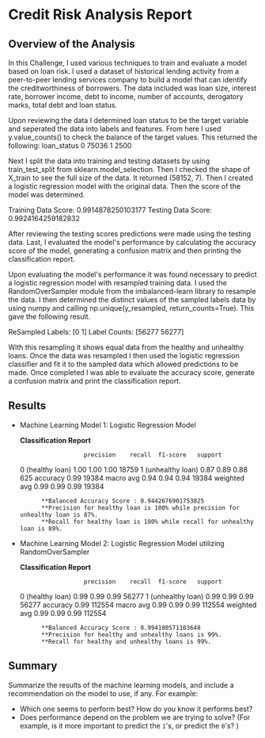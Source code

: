 # Credit Risk Analysis Report

## Overview of the Analysis

In this Challenge, I used various techniques to train and evaluate a model based on loan risk. I used a dataset of historical lending activity from a peer-to-peer lending services company to build a model that can identify the creditworthiness of borrowers. The data included was loan size, interest rate, borrower income, debt to income, number of accounts, derogatory marks, total debt and loan status.

Upon reviewing the data I determined loan status to be the target variable and seperated the data into labels and features.  From here I used y.value_counts() to check the balance of the target values.  This returned the following:
loan_status
0  75036
1   2500

Next I split the data into training and testing datasets by using train_test_split from sklearn.model_selection.  Then I checked the shape of X_train to see the full size of the data.  It returned (58152, 7).  Then I created a logistic regression model with the original data. Then the score of the model was determined.

Training Data Score: 0.9914878250103177
Testing Data Score: 0.9924164259182832

After reviewing the testing scores predictions were made using the testing data. Last, I evaluated the model's performance by calculating the accuracy score of the model, generating a confusion matrix and then printing the classification report.

Upon evaluating the model's performance it was found necessary to predict a logistic regression model with resampled training data.  I used the RandomOverSampler module from the imbalanced-learn library to resample the data.  I then determined the distinct values of the sampled labels data by using numpy and calling np.unique(y_resampled, return_counts=True).  This gave the following result.

ReSampled Labels:  [0 1]
Label Counts:  [56277 56277]

With this resampling it shows equal data from the healthy and unhealthy loans.  Once the data was resampled I then used the logistic regression classifier and fit it to the sampled data which allowed predictions to be made.  Once completed I was able to evaluate the accuracy score, generate a confusion matrix and print the classification report.

## Results

* Machine Learning Model 1: Logistic Regression Model
  
   **Classification Report**
  
                        precision    recall  f1-score   support

   0 (healthy loan)          1.00      1.00      1.00     18759
   1 (unhealthy loan)        0.87      0.89      0.88       625
              accuracy                           0.99     19384
             macro avg       0.94      0.94      0.94     19384
          weighted avg       0.99      0.99      0.99     19384

            **Balanced Accuracy Score : 0.9442676901753825
            **Precision for healthy loan is 100% while precision for unhealthy loan is 87%.
            **Recall for healthy loan is 100% while recall for unhealthy loan is 89%.


* Machine Learning Model 2: Logistic Regression Model utilizing RandomOverSampler
  
    **Classification Report**
  
                        precision    recall  f1-score   support

    0 (healthy loan)         0.99      0.99      0.99     56277
    1 (unhealthy loan)       0.99      0.99      0.99     56277
              accuracy                           0.99    112554
             macro avg       0.99      0.99      0.99    112554
          weighted avg       0.99      0.99      0.99    112554

            **Balanced Accuracy Score : 0.994180571103648
            **Precision for healthy and unhealthy loans is 99%.
            **Recall for healthy and unhealthy loans is 99%.

## Summary

Summarize the results of the machine learning models, and include a recommendation on the model to use, if any. For example:
* Which one seems to perform best? How do you know it performs best?
* Does performance depend on the problem we are trying to solve? (For example, is it more important to predict the `1`'s, or predict the `0`'s? )
